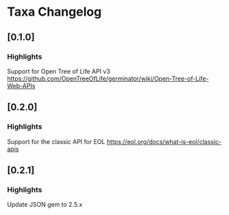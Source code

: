 # Taxa Changelog

## [0.1.0]

### Highlights
Support for Open Tree of Life API v3
https://github.com/OpenTreeOfLife/germinator/wiki/Open-Tree-of-Life-Web-APIs

## [0.2.0]

### Highlights
Support for the classic API for EOL
https://eol.org/docs/what-is-eol/classic-apis

## [0.2.1]

### Highlights
Update JSON gem to 2.5.x